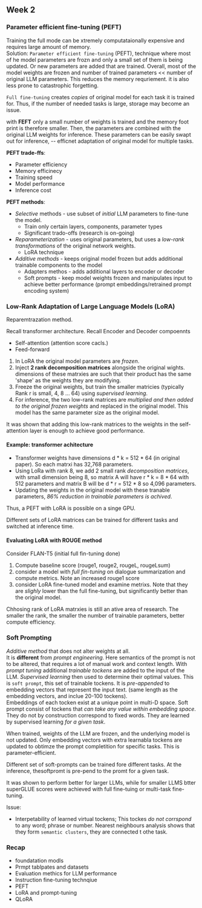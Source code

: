 ## Week 2

### Parameter efficient fine-tuning (PEFT)

Training the full mode can be xtremely computataionally expensive and requires large amount of memory.  
Solution: `Parameter efficient fine-tuning` (PEFT), technique where most of he model parameters are frozn and only a small set of them is being updated. Or new parameters are added that are trained. Overall, most of the model weights are frozen and number of trained parameters << number of original LLM parameters. This reduces the memory requriement. it is also less prone to catastrophic forgetting. 

`Full fine-tuning` creates _copies_ of original model for each task it is trained for. Thus, if the number of needed tasks is large, storage may become an issue. 

with __FEFT__ only a small number of weights is trained and the memory foot print is therefore smaller. Then, the parameters are combined with the original LLM weights for inference. These parameters can be easily swapt out for inference, -- efficnet adaptation of original model for multiple tasks.

__PEFT trade-ffs__:
- Parameter efficiency
- Memory efficinecy
- Training speed
- Model performance
- Inference cost

__PEFT methods__:
- _Selective_ methods - use subset of _initial_ LLM parameters to fine-tune the model. 
    - Train only certain layers, components, parameter types
    - Significant trado-offs (research is on-going)
- _Reparameterization_ - uses original parameters, but uses a _low-rank transformations_ of the original network weights. 
    - LoRA technique
- _Additive methods_ - keeps original model frozen but adds additional trainable components to the model
    - Adapters methos - adds additional layers to encoder or decoder
    - Soft prompts - keep model weights frozen and manipulates input to achieve better performance (prompt embeddings/retrained prompt encoding system)


### Low-Rank Adaptation of Large Language Models (LoRA)

Reparemtrazation method.  

Recall transformer architecture. Recall Encoder and Decoder compoennts
- Self-attention (attention score cacls.)
- Feed-forward 

1. In LoRA the original model parameters are _frozen_. 
2. Inject __2 rank decomposition matrices__ alongside the original wights. dimensions of these matrxies are such that their product has the same 'shape' as the weights they are modifying. 
3. Freeze the original weights, but train the smaller matricies (typically Rank r is small, 4, 8 ... 64) using _supervised learning_. 
4. For inference, the two low-rank matrices are _multiplied and then added to the original frozen weights_ and replaced in the original model. This model has the same parameter size as the original model. 

It was shown that adding this low-rank matrices to the weights in the self-attention layer is enough to achieve good performance. 


#### Example: transformer achitecture
- Transformer weights have dimensions d * k = 512 * 64 (in original paper). So each matrxi has 32,768 parameters. 
- Using LoRa with rank 8, we add 2 small rank _decomposition matrices_, with small dimension being 8, so matrix A will have r * k = 8 * 64 with 512 parameters and matrix B will be d * r = 512 * 8 so 4,096 parameters. 
- Updating the weights in the original model with these tranable parameters, _86% reduction in trainable parameters is achived_. 

Thus, a PEFT with LoRA is possible on a singe GPU. 

Different sets of LoRA matrices can be trained for different tasks and switched at inference time. 


#### Evaluating LoRA with ROUGE method

Consider FLAN-T5 (initial full fin-tuning done)
1. Compute baseline score (rouge1, rouge2, rougeL, rougeLsum)
2. consider a model with _full fin-tuning_ on dialogue summarization and compute metrics. Note an increased rouge1 score
3. consider LoRA fine-tuned model and examine metrixs. Note that they are _slighly_ lower than the full fine-tuning, but significantly better than the original model. 

Chhosing rank of LoRA matrxies is still an ative area of research. The smaller the rank, the smaller the number of trainable parameters, better compute efficiency. 


### Soft Prompting

_Additive method_ that does not alter weights at all.  
It is __different__ from _prompt engineering_. Here semantics of the prompt is not to be altered, that requires a lot of manual work and context length. With _prompt tuning_ additional _trainable tockens_ are added to the input of the LLM. _Supervised learning_ then used to determine their optimal values. This is `soft prompt`, this set of trainable tockens. It is _pre-appended_ to embedding vectors that represent the input text. (same length as the embedding vectors, and inclue 20-100 tockens).  
Embeddings of each tocken exist at a unique point in multi-D space. Soft prompt consist of tockens that _can take any value within embedding space_. They do not by construction correspond to fixed words. They are learned by supervised learning _for a given task_.  

When trained, weights of the LLM are frozen, and the underlying model is not updated. Only embedding vectors with extra learnabla tockens are updated to obtimze the prompt completition for specific tasks. This is parameter-efficient.

Different set of soft-prompts can be trained fore different tasks. At the inference, thesoftpromt is pre-pend to the promt for a given task. 

It was shown to perform better for larger LLMs, while for smaller LLMS btter superGLUE scores were achieved with full fine-tuing or multi-task fine-tuning. 

Issue:
- Interpetability of learned virtual tockens; This tockes _do not corrspond_ to any word; phrase or number. Nearest neighbours analysis shows that they form `semantic clusters`, they are connected t othe task. 


### Recap

- foundatation modls
- Prmpt tablpates and datasets
- Evaluation methics for LLM performance
- Instruction fine-tuning technqiue
- PEFT 
- LoRA and prompt-tuning
- QLoRA